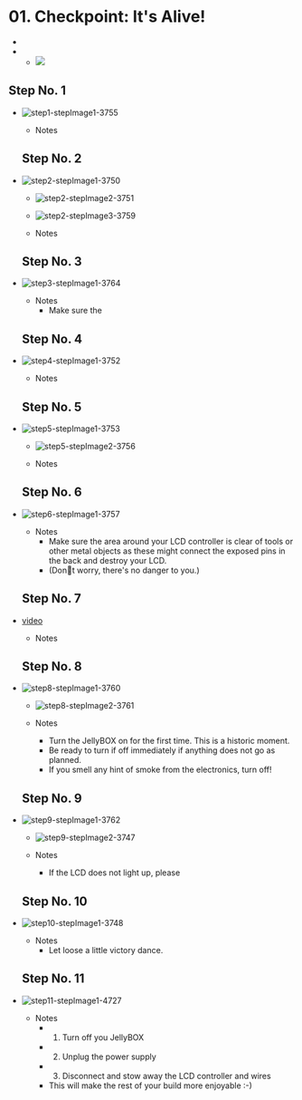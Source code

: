 # 01. Checkpoint: It's Alive!

   -
   -    - ![](https://d17kynu4zpq5hy.cloudfront.net/igi/imade3d/SMSrBvY5gPu3EMMI.medium)


  ## Step No. 1

- ![step1-stepImage1-3755](https://d17kynu4zpq5hy.cloudfront.net/igi/imade3d/HUJ4o1Z1HiPqfYGi.medium)

   - Notes

  ## Step No. 2

- ![step2-stepImage1-3750](https://d17kynu4zpq5hy.cloudfront.net/igi/imade3d/YTNhFjKwAwUSiyZl.medium)
     - ![step2-stepImage2-3751](https://d17kynu4zpq5hy.cloudfront.net/igi/imade3d/cBYwoDFyPBUDd1KH.medium)
     - ![step2-stepImage3-3759](https://d17kynu4zpq5hy.cloudfront.net/igi/imade3d/HftJeONyQP1AmKQL.medium)

   - Notes

  ## Step No. 3

- ![step3-stepImage1-3764](https://d17kynu4zpq5hy.cloudfront.net/igi/imade3d/GPuFScGW3RS45LoB.medium)

   - Notes
     - Make sure the

  ## Step No. 4

- ![step4-stepImage1-3752](https://d17kynu4zpq5hy.cloudfront.net/igi/imade3d/gaGMtAriJeAE2EfT.medium)

   - Notes

  ## Step No. 5

- ![step5-stepImage1-3753](https://d17kynu4zpq5hy.cloudfront.net/igi/imade3d/qvsQiUBmWx3ewK4o.medium)
     - ![step5-stepImage2-3756](https://d17kynu4zpq5hy.cloudfront.net/igi/imade3d/jbFwZ16XyAgvfTsP.medium)

   - Notes

  ## Step No. 6

- ![step6-stepImage1-3757](https://d17kynu4zpq5hy.cloudfront.net/igi/imade3d/NPddV5YM2SKjKCyq.medium)

   - Notes
     - Make sure the area around your LCD controller  is clear of tools or other metal objects as these might connect the exposed pins in the back and destroy your LCD.
     - (Dont worry, there's no danger to you.)

  ## Step No. 7

- [video](https://dozuki-guide-objects.s3.amazonaws.com/igo/video/imade3d/JPWRtTbwyOIUBNA3_MP4_720.mp4)

   - Notes

  ## Step No. 8

- ![step8-stepImage1-3760](https://d17kynu4zpq5hy.cloudfront.net/igi/imade3d/a6giGnvoaN1TJKkJ.medium)
     - ![step8-stepImage2-3761](https://d17kynu4zpq5hy.cloudfront.net/igi/imade3d/ASMqWBYU2BLFnpef.medium)

   - Notes
     - Turn the JellyBOX on for the first time. This is a historic moment.
     - Be ready to turn if off immediately if anything does not go as planned.
     - If you smell any hint of smoke from the electronics, turn off!

  ## Step No. 9

- ![step9-stepImage1-3762](https://d17kynu4zpq5hy.cloudfront.net/igi/imade3d/wMJcMIkhhvHULEp5.medium)
     - ![step9-stepImage2-3747](https://d17kynu4zpq5hy.cloudfront.net/igi/imade3d/4HuVC1TO5a3KiZwh.medium)

   - Notes
     - If the LCD does not light up, please

  ## Step No. 10

- ![step10-stepImage1-3748](https://d17kynu4zpq5hy.cloudfront.net/igi/imade3d/VKLuHiUSnM2eTaUF.medium)

   - Notes
     - Let loose a little victory dance.

  ## Step No. 11

- ![step11-stepImage1-4727](https://d17kynu4zpq5hy.cloudfront.net/igi/imade3d/EGLM3OiOugWNNBIL.medium)

   - Notes
     - 1. Turn off you JellyBOX
     - 2. Unplug the power supply
     - 3. Disconnect and stow away the LCD controller and wires
     - This will make the rest of your build more enjoyable :-)
